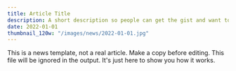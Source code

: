 ```yaml
---
title: Article Title
description: A short description so people can get the gist and want to read more.
date: 2022-01-01
thumbnail_120w: "/images/news/2022-01-01.jpg"
---
```


This is a news template, not a real article. Make a copy before editing. This file will be ignored in the output. It's just here to show you how it works.
